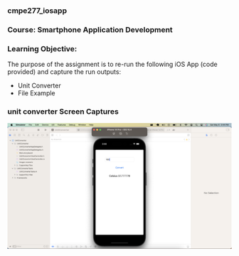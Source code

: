### cmpe277_iosapp
### Course: Smartphone Application Development

### Learning Objective:

The purpose of the assignment is to re-run the following iOS App (code provided) and capture the run outputs:
* Unit Converter
* File Example

### unit converter Screen Captures
![unit](screenshots/unit_converter.png)








